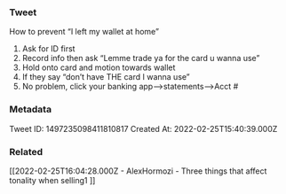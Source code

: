 ### Tweet
How to prevent “I left my wallet at home”
1) Ask for ID first
2) Record info then ask “Lemme trade ya for the card u wanna use”
3) Hold onto card and motion towards wallet
4) If they say “don’t have THE card I wanna use”
5) No problem, click your banking app—&gt;statements—&gt;Acct #

### Metadata
Tweet ID: 1497235098411810817
Created At: 2022-02-25T15:40:39.000Z

### Related
[[2022-02-25T16:04:28.000Z - AlexHormozi - Three things that affect tonality when selling1 ]]
